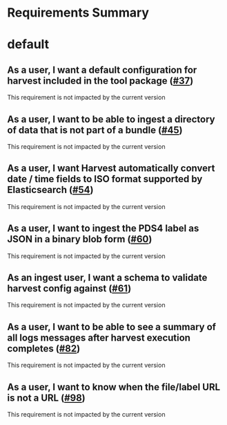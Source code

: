 
Requirements Summary
====================

# default

## As a user, I want a default configuration for harvest included in the tool package ([#37](https://github.com/NASA-PDS/harvest/issues/37)) 


This requirement is not impacted by the current version
## As a user, I want to be able to ingest a directory of data that is not part of a bundle ([#45](https://github.com/NASA-PDS/harvest/issues/45)) 


This requirement is not impacted by the current version
## As a user, I want Harvest automatically convert date / time fields to ISO format supported by Elasticsearch ([#54](https://github.com/NASA-PDS/harvest/issues/54)) 


This requirement is not impacted by the current version
## As a user, I want to ingest the PDS4 label as JSON in a binary blob form ([#60](https://github.com/NASA-PDS/harvest/issues/60)) 


This requirement is not impacted by the current version
## As an ingest user, I want a schema to validate harvest config against ([#61](https://github.com/NASA-PDS/harvest/issues/61)) 


This requirement is not impacted by the current version
## As a user, I want to be able to see a summary of all logs messages after harvest execution completes ([#82](https://github.com/NASA-PDS/harvest/issues/82)) 


This requirement is not impacted by the current version
## As a user, I want to know when the file/label URL is not a URL ([#98](https://github.com/NASA-PDS/harvest/issues/98)) 


This requirement is not impacted by the current version